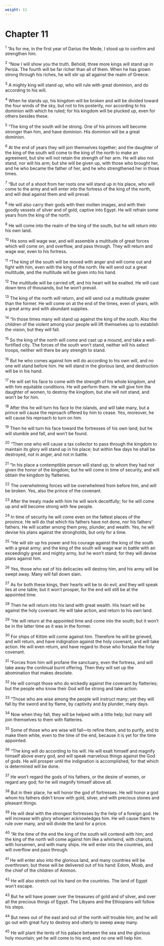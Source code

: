 ```yaml
---
weight: 11
---
```


# Chapter 11

<sup>1</sup> “As for me, in the first year of Darius the Mede, I stood up to confirm and strengthen him. 

<sup>2</sup> “Now I will show you the truth. Behold, three more kings will stand up in Persia. The fourth will be far richer than all of them. When he has grown strong through his riches, he will stir up all against the realm of Greece. 

<sup>3</sup> A mighty king will stand up, who will rule with great dominion, and do according to his will. 

<sup>4</sup> When he stands up, his kingdom will be broken and will be divided toward the four winds of the sky, but not to his posterity, nor according to his dominion with which he ruled; for his kingdom will be plucked up, even for others besides these. 

<sup>5</sup> “The king of the south will be strong. One of his princes will become stronger than him, and have dominion. His dominion will be a great dominion. 

<sup>6</sup> At the end of years they will join themselves together; and the daughter of the king of the south will come to the king of the north to make an agreement, but she will not retain the strength of her arm. He will also not stand, nor will his arm; but she will be given up, with those who brought her, and he who became the father of her, and he who strengthened her in those times. 

<sup>7</sup> “But out of a shoot from her roots one will stand up in his place, who will come to the army and will enter into the fortress of the king of the north, and will deal against them and will prevail. 

<sup>8</sup> He will also carry their gods with their molten images, and with their goodly vessels of silver and of gold, captive into Egypt. He will refrain some years from the king of the north. 

<sup>9</sup> He will come into the realm of the king of the south, but he will return into his own land. 

<sup>10</sup> His sons will wage war, and will assemble a multitude of great forces which will come on, and overflow, and pass through. They will return and wage war, even to his fortress. 

<sup>11</sup> “The king of the south will be moved with anger and will come out and fight with him, even with the king of the north. He will send out a great multitude, and the multitude will be given into his hand. 

<sup>12</sup> The multitude will be carried off, and his heart will be exalted. He will cast down tens of thousands, but he won’t prevail. 

<sup>13</sup> The king of the north will return, and will send out a multitude greater than the former. He will come on at the end of the times, even of years, with a great army and with abundant supplies. 

<sup>14</sup> “In those times many will stand up against the king of the south. Also the children of the violent among your people will lift themselves up to establish the vision, but they will fall. 

<sup>15</sup> So the king of the north will come and cast up a mound, and take a well-fortified city. The forces of the south won’t stand, neither will his select troops, neither will there be any strength to stand. 

<sup>16</sup> But he who comes against him will do according to his own will, and no one will stand before him. He will stand in the glorious land, and destruction will be in his hand. 

<sup>17</sup> He will set his face to come with the strength of his whole kingdom, and with him equitable conditions. He will perform them. He will give him the daughter of women, to destroy the kingdom, but she will not stand, and won’t be for him. 

<sup>18</sup> After this he will turn his face to the islands, and will take many, but a prince will cause the reproach offered by him to cease. Yes, moreover, he will cause his reproach to turn on him. 

<sup>19</sup> Then he will turn his face toward the fortresses of his own land; but he will stumble and fall, and won’t be found. 

<sup>20</sup> “Then one who will cause a tax collector to pass through the kingdom to maintain its glory will stand up in his place; but within few days he shall be destroyed, not in anger, and not in battle. 

<sup>21</sup> “In his place a contemptible person will stand up, to whom they had not given the honor of the kingdom; but he will come in time of security, and will obtain the kingdom by flatteries. 

<sup>22</sup> The overwhelming forces will be overwhelmed from before him, and will be broken. Yes, also the prince of the covenant. 

<sup>23</sup> After the treaty made with him he will work deceitfully; for he will come up and will become strong with few people. 

<sup>24</sup> In time of security he will come even on the fattest places of the province. He will do that which his fathers have not done, nor his fathers’ fathers. He will scatter among them prey, plunder, and wealth. Yes, he will devise his plans against the strongholds, but only for a time. 

<sup>25</sup> “He will stir up his power and his courage against the king of the south with a great army; and the king of the south will wage war in battle with an exceedingly great and mighty army, but he won’t stand; for they will devise plans against him. 

<sup>26</sup> Yes, those who eat of his delicacies will destroy him, and his army will be swept away. Many will fall down slain. 

<sup>27</sup> As for both these kings, their hearts will be to do evil, and they will speak lies at one table; but it won’t prosper, for the end will still be at the appointed time. 

<sup>28</sup> Then he will return into his land with great wealth. His heart will be against the holy covenant. He will take action, and return to his own land. 

<sup>29</sup> “He will return at the appointed time and come into the south; but it won’t be in the latter time as it was in the former. 

<sup>30</sup> For ships of Kittim will come against him. Therefore he will be grieved, and will return, and have indignation against the holy covenant, and will take action. He will even return, and have regard to those who forsake the holy covenant. 

<sup>31</sup> “Forces from him will profane the sanctuary, even the fortress, and will take away the continual burnt offering. Then they will set up the abomination that makes desolate. 

<sup>32</sup> He will corrupt those who do wickedly against the covenant by flatteries; but the people who know their God will be strong and take action. 

<sup>33</sup> “Those who are wise among the people will instruct many; yet they will fall by the sword and by flame, by captivity and by plunder, many days. 

<sup>34</sup> Now when they fall, they will be helped with a little help; but many will join themselves to them with flatteries. 

<sup>35</sup> Some of those who are wise will fall—to refine them, and to purify, and to make them white, even to the time of the end, because it is yet for the time appointed. 

<sup>36</sup> “The king will do according to his will. He will exalt himself and magnify himself above every god, and will speak marvelous things against the God of gods. He will prosper until the indignation is accomplished, for that which is determined will be done. 

<sup>37</sup> He won’t regard the gods of his fathers, or the desire of women, or regard any god; for he will magnify himself above all. 

<sup>38</sup> But in their place, he will honor the god of fortresses. He will honor a god whom his fathers didn’t know with gold, silver, and with precious stones and pleasant things. 

<sup>39</sup> He will deal with the strongest fortresses by the help of a foreign god. He will increase with glory whoever acknowledges him. He will cause them to rule over many, and will divide the land for a price. 

<sup>40</sup> “At the time of the end the king of the south will contend with him; and the king of the north will come against him like a whirlwind, with chariots, with horsemen, and with many ships. He will enter into the countries, and will overflow and pass through. 

<sup>41</sup> He will enter also into the glorious land, and many countries will be overthrown; but these will be delivered out of his hand: Edom, Moab, and the chief of the children of Ammon. 

<sup>42</sup> He will also stretch out his hand on the countries. The land of Egypt won’t escape. 

<sup>43</sup> But he will have power over the treasures of gold and of silver, and over all the precious things of Egypt. The Libyans and the Ethiopians will follow his steps. 

<sup>44</sup> But news out of the east and out of the north will trouble him; and he will go out with great fury to destroy and utterly to sweep away many. 

<sup>45</sup> He will plant the tents of his palace between the sea and the glorious holy mountain; yet he will come to his end, and no one will help him. 



